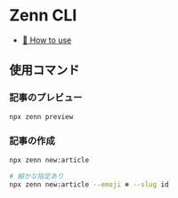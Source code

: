 # Zenn CLI

* [📘 How to use](https://zenn.dev/zenn/articles/zenn-cli-guide)

## 使用コマンド

### 記事のプレビュー

```bash
npx zenn preview
```

### 記事の作成

```bash
npx zenn new:article

# 細かな指定あり
npx zenn new:article --emoji ❄ --slug id
```
